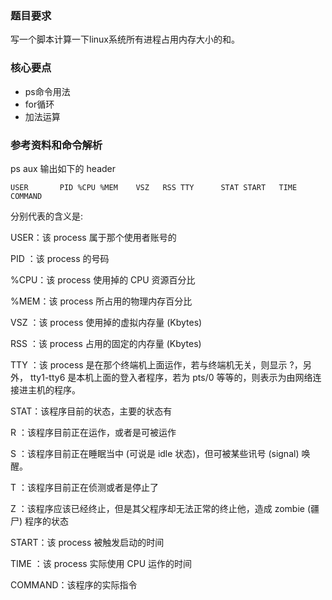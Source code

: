 ### 题目要求
写一个脚本计算一下linux系统所有进程占用内存大小的和。

### 核心要点
- ps命令用法
- for循环
- 加法运算

### 参考资料和命令解析
ps aux 输出如下的 header
```
USER       PID %CPU %MEM    VSZ   RSS TTY      STAT START   TIME COMMAND
```
 分别代表的含义是:
 
 USER：该 process 属于那个使用者账号的
 
 PID ：该 process 的号码
 
 %CPU：该 process 使用掉的 CPU 资源百分比
 
 %MEM：该 process 所占用的物理内存百分比
 
 VSZ ：该 process 使用掉的虚拟内存量 (Kbytes)
 
 RSS ：该 process 占用的固定的内存量 (Kbytes)
 
 TTY ：该 process 是在那个终端机上面运作，若与终端机无关，则显示 ?，另外， tty1-tty6 是本机上面的登入者程序，若为 pts/0 等等的，则表示为由网络连接进主机的程序。
 
 STAT：该程序目前的状态，主要的状态有
 
 R ：该程序目前正在运作，或者是可被运作
 
 S ：该程序目前正在睡眠当中 (可说是 idle 状态)，但可被某些讯号 (signal) 唤醒。
 
 T ：该程序目前正在侦测或者是停止了
 
 Z ：该程序应该已经终止，但是其父程序却无法正常的终止他，造成 zombie (疆尸) 程序的状态
 
 START：该 process 被触发启动的时间
 
 TIME ：该 process 实际使用 CPU 运作的时间
 
 COMMAND：该程序的实际指令